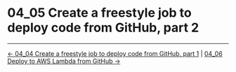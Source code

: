 # 04_05 Create a freestyle job to deploy code from GitHub, part 2

<!-- FooterStart -->
---
[← 04_04 Create a freestyle job to deploy code from GitHub, part 1](../04_04_create_a_freestyle_job_to_deploy_code_from_github_part_1/README.md) | [04_06 Deploy to AWS Lambda from GitHub →](../04_06_deploy_to_aws_lambda_from_github/README.md)
<!-- FooterEnd -->
